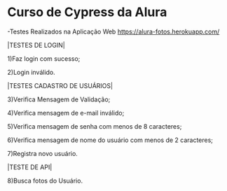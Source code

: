 # Curso de Cypress da Alura

-Testes Realizados na Aplicação Web https://alura-fotos.herokuapp.com/

|TESTES DE LOGIN|

1)Faz login com sucesso;

2)Login inválido.

|TESTES CADASTRO DE USUÁRIOS|

3)Verifica Mensagem de Validação;

4)Verifica mensagem de e-mail inválido;

5)Verifica mensagem de senha com menos de 8 caracteres;

6)Verifica mensagem de nome do usuário com menos de 2 caracteres;

7)Registra novo usuário.

|TESTE DE API|

8)Busca fotos do Usuário.
